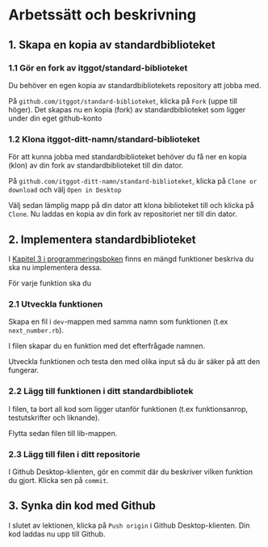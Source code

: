 # Arbetssätt och beskrivning

## 1. Skapa  en kopia av standardbiblioteket

### 1.1 Gör en fork av itggot/standard-biblioteket

Du behöver en egen kopia av standardbibliotekets repository att jobba med.

På `github.com/itggot/standard-biblioteket`, klicka på `Fork` (uppe till höger). Det skapas nu en kopia (fork) av standardbiblioteket som ligger under din eget github-konto

### 1.2 Klona itggot-ditt-namn/standard-biblioteket

För att kunna jobba med standardbiblioteket behöver du få ner en kopia (klon) av din fork av standardbiblioteket till din dator.

På `github.com/itggot-ditt-namn/standard-biblioteket`, klicka på `Clone or download` och välj `Open in Desktop`

Välj sedan lämplig mapp på din dator att klona biblioteket till och klicka på `Clone`. Nu laddas en kopia av din fork av repositoriet ner till din dator.

## 2. Implementera standardbiblioteket

I [Kapitel 3 i programmeringsboken](https://itggot.github.io/programmering-1/#_biblioteket) finns en mängd funktioner beskriva du ska nu implementera dessa.

För varje funktion ska du

### 2.1 Utveckla funktionen

Skapa en fil i `dev`-mappen med samma namn som funktionen (t.ex `next_number.rb`).

I filen skapar du en funktion med det efterfrågade namnen.

Utveckla funktionen och testa den med olika input så du är säker på att den fungerar.

### 2.2 Lägg till funktionen i ditt standardbibliotek

I filen, ta bort all kod som ligger utanför funktionen (t.ex funktionsanrop, testutskrifter och liknande).

Flytta sedan filen till lib-mappen.

### 2.3 Lägg till filen i ditt repositorie

I Github Desktop-klienten, gör en commit där du beskriver vilken funktion du gjort. Klicka sen på `commit`.

## 3. Synka din kod med Github

I slutet av lektionen, klicka på `Push origin` i Github Desktop-klienten. Din kod laddas nu upp till Github.

